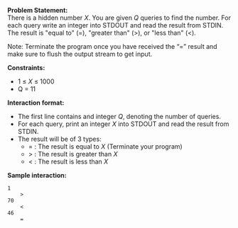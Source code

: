 **Problem Statement:** <br>
There is a hidden number _X_. You are given _Q_ queries to find the number. For each query write an integer into STDOUT and read the result from STDIN. The result is "equal to" (=), "greater than" (>), or "less than" (<). 

Note: Terminate the program once you have received the “=” result and make sure to flush the output stream to get input.

**Constraints:** <br>
 - 1 &le; _X_ &le; 1000
 - Q = 11

**Interaction format:** <br>
 - The first line contains and integer _Q_, denoting the number of queries.
 - For each query, print an integer _X_ into STDOUT and read the result from STDIN.
 - The result will be of 3 types:
   - = : The result is equal to _X_ (Terminate your program)
   - \> : The result is greater than _X_
   - < : The result is less than _X_

**Sample interaction:** <br>
```
1
    >
70
    <
46
    =
```